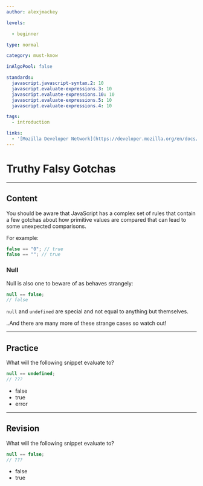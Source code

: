 ```yaml
---
author: alexjmackey

levels:

  - beginner

type: normal

category: must-know

inAlgoPool: false

standards:
  javascript.javascript-syntax.2: 10
  javascript.evaluate-expressions.3: 10
  javascript.evaluate-expressions.10: 10
  javascript.evaluate-expressions.5: 10
  javascript.evaluate-expressions.4: 10

tags:
  - introduction

links:
  - '[Mozilla Developer Network](https://developer.mozilla.org/en/docs/Web/JavaScript/Equality_comparisons_and_sameness){website}'
---
```


# Truthy Falsy Gotchas

---

## Content

You should be aware that JavaScript has a complex set of rules that contain a few gotchas about how primitive values are compared that can lead to some unexpected comparisons.

For example:

```javascript
false == "0"; // true
false == ""; // true
```

### Null

Null is also one to beware of as behaves strangely:

```javascript
null == false;
// false
```

`null` and `undefined` are special and not equal to anything but themselves.

..And there are many more of these strange cases so watch out!

---

## Practice

What will the following snippet evaluate to?

```javascript
null == undefined;
// ???
```

- false
- true
- error

---

## Revision

What will the following snippet evaluate to?

```javascript
null == false;
// ???
```

- false
- true

